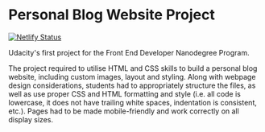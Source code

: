 # Personal Blog Website Project

[![Netlify Status](https://api.netlify.com/api/v1/badges/61bcf223-b2b4-49e9-b8a8-38b356d735a4/deploy-status)](https://app.netlify.com/sites/udacity-blog-project/deploys)

Udacity's first project for the Front End Developer Nanodegree Program.

The project required to utilise HTML and CSS skills to build a personal blog website, including custom images, layout and styling. Along with webpage design considerations, students had to appropriately structure the files, as well as use proper CSS and HTML formatting and style (i.e. all code is lowercase, it does not have trailing white spaces, indentation is consistent, etc.). Pages had to be made mobile-friendly and work correctly on all display sizes.

